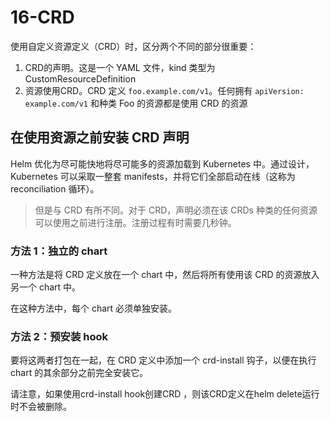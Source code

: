 # 16-CRD

使用自定义资源定义（CRD）时，区分两个不同的部分很重要：

1. CRD的声明。这是一个 YAML 文件，kind 类型为 CustomResourceDefinition
2. 资源使用CRD。CRD 定义 `foo.example.com/v1`。任何拥有 `apiVersion: example.com/v1` 和种类 Foo 的资源都是使用 CRD 的资源

## 在使用资源之前安装 CRD 声明

Helm 优化为尽可能快地将尽可能多的资源加载到 Kubernetes 中。通过设计，Kubernetes 可以采取一整套 manifests，并将它们全部启动在线（这称为 reconciliation 循环）。

> 但是与 CRD 有所不同。对于 CRD，声明必须在该 CRDs 种类的任何资源可以使用之前进行注册。注册过程有时需要几秒钟。

### 方法 1：独立的 chart

一种方法是将 CRD 定义放在一个 chart 中，然后将所有使用该 CRD 的资源放入另一个 chart 中。

在这种方法中，每个 chart 必须单独安装。

### 方法 2：预安装 hook

要将这两者打包在一起，在 CRD 定义中添加一个 crd-install 钩子，以便在执行 chart 的其余部分之前完全安装它。

请注意，如果使用crd-install hook创建CRD ，则该CRD定义在helm delete运行时不会被删除。